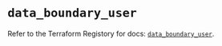 # `data_boundary_user`

Refer to the Terraform Registory for docs: [`data_boundary_user`](https://registry.terraform.io/providers/hashicorp/boundary/1.1.12/docs/data-sources/user).
